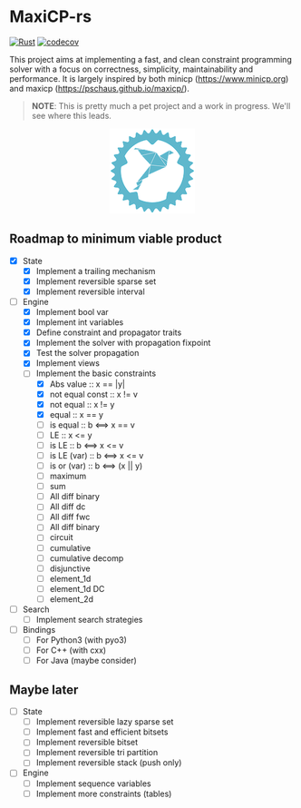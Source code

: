 # MaxiCP-rs

[![Rust](https://github.com/xgillard/maxicp-rs/actions/workflows/rust.yml/badge.svg)](https://github.com/xgillard/maxicp-rs/actions/workflows/rust.yml)
[![codecov](https://codecov.io/github/xgillard/maxicp-rs/branch/main/graph/badge.svg?token=BAZOQHVLH3)](https://codecov.io/github/xgillard/maxicp-rs)

This project aims at implementing a fast, and clean constraint programming
solver with a focus on correctness, simplicity, maintainability and
performance. It is largely inspired by both minicp (<https://www.minicp.org>)
and maxicp (<https://pschaus.github.io/maxicp/>).

> **NOTE**:
> This is pretty much a pet project and a work in progress.
> We'll see where this leads.

<p align="center">
	<img src="./resources/maxicp-rs_small.png" alt="maxicp-rs-logo" />
</p>

## Roadmap to minimum viable product

* [X] State
  * [X] Implement a trailing mechanism
  * [X] Implement reversible sparse set
  * [X] Implement reversible interval
* [ ] Engine
  * [X] Implement bool var
  * [X] Implement int variables
  * [X] Define constraint and propagator traits
  * [X] Implement the solver with propagation fixpoint
  * [X] Test the solver propagation
  * [X] Implement views
  * [ ] Implement the basic constraints
    * [X] Abs value :: x == |y|
    * [X] not equal const :: x != v
    * [X] not equal :: x != y
    * [X] equal :: x == y
    * [ ] is equal :: b <==> x == v
    * [ ] LE :: x <= y
    * [ ] is LE :: b <==> x <= v
    * [ ] is LE (var) :: b <==> x <= v
    * [ ] is or (var) :: b <==> (x || y)
    * [ ] maximum
    * [ ] sum
    * [ ] All diff binary
    * [ ] All diff dc
    * [ ] All diff fwc
    * [ ] All diff binary
    * [ ] circuit
    * [ ] cumulative
    * [ ] cumulative decomp
    * [ ] disjunctive
    * [ ] element_1d
    * [ ] element_1d DC
    * [ ] element_2d
* [ ] Search
  * [ ] Implement search strategies
* [ ] Bindings
  * [ ] For Python3 (with pyo3)
  * [ ] For C++ (with cxx)
  * [ ] For Java (maybe consider)

## Maybe later

* [ ] State
  * [ ] Implement reversible lazy sparse set
  * [ ] Implement fast and efficient bitsets
  * [ ] Implement reversible bitset
  * [ ] Implement reversible tri partition
  * [ ] Implement reversible stack (push only)
* [ ] Engine
  * [ ] Implement sequence variables
  * [ ] Implement more constraints (tables)
